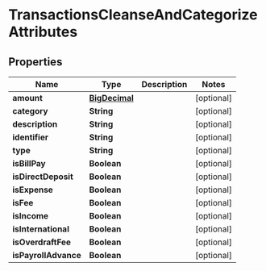 
# TransactionsCleanseAndCategorizeAttributes

## Properties
Name | Type | Description | Notes
------------ | ------------- | ------------- | -------------
**amount** | [**BigDecimal**](BigDecimal.md) |  |  [optional]
**category** | **String** |  |  [optional]
**description** | **String** |  |  [optional]
**identifier** | **String** |  |  [optional]
**type** | **String** |  |  [optional]
**isBillPay** | **Boolean** |  |  [optional]
**isDirectDeposit** | **Boolean** |  |  [optional]
**isExpense** | **Boolean** |  |  [optional]
**isFee** | **Boolean** |  |  [optional]
**isIncome** | **Boolean** |  |  [optional]
**isInternational** | **Boolean** |  |  [optional]
**isOverdraftFee** | **Boolean** |  |  [optional]
**isPayrollAdvance** | **Boolean** |  |  [optional]



